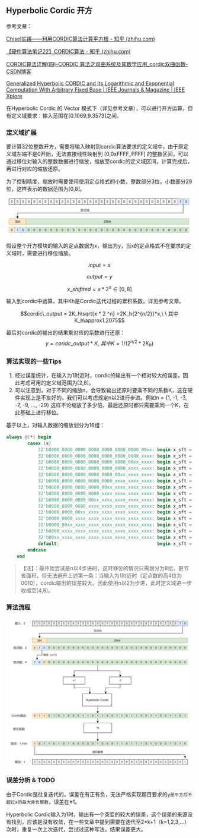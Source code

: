 

## Hyperbolic Cordic 开方

参考文章：

[Chisel实践——利用CORDIC算法计算平方根 - 知乎 (zhihu.com)](https://zhuanlan.zhihu.com/p/336572351)

[【硬件算法笔记22】CORDIC算法 - 知乎 (zhihu.com)](https://zhuanlan.zhihu.com/p/359610075)

[CORDIC算法详解(四)-CORDIC 算法之双曲系统及其数学应用_cordic双曲函数-CSDN博客](https://blog.csdn.net/Pieces_thinking/article/details/83545806)

[Generalized Hyperbolic CORDIC and Its Logarithmic and Exponential Computation With Arbitrary Fixed Base | IEEE Journals & Magazine | IEEE Xplore](https://ieeexplore.ieee.org/document/8738918)



在Hyperbolic Cordic 的 Vector 模式下（详见参考文章），可以进行开方运算，但有定义域要求：输入范围在[0.1069,9.3573]之间。

### 定义域扩展

要计算32位整数开方，需要将输入映射到cordic算法要求的定义域中，由于原定义域左端不是0开始，无法直接线性映射到 [0,0xFFFF_FFFF] 的整数区间，可以通过移位对输入的整数数据进行缩放，缩放至cordic的定义域区间，计算完成后，再进行对应的缩放还原。

为了控制精度，缩放时需要使用使用定点格式的小数，整数部分3位，小数部分29位，这样表示的数据范围为[0,8]。

![定点化](./doc/定点化.png)

假设整个开方模块的输入的定点数据为x，输出为y，当x的定点格式不在要求的定义域时，需要进行移位缩放。

$$input =x$$

$$output =y$$

$$x\_shiftted = x * 2 ^n \in[0,8]$$


输入到cordic中运算，其中Kh是Cordic迭代过程的累积系数，详见参考文章。

$$cordic\_output = 2K_h\sqrt{x * 2 ^n} =2K_h{2^{n/2}}*x,\ \ 其中K_h\approx1.2075$$



最后对cordic的输出的结果乘对应的系数进行还原：
$$y = coridc\_output * K,\ 其中K = 1/{(2^{n/2}*2K_h)}$$



### 算法实现的一些Tips

1. 经过误差统计，在输入为1附近时，cordic的输出有一个相对较大的误差，因此考虑可用的定义域范围为[2,8]。
2. 可以注意到，对于不同的缩放n，会导致输出还原时要乘不同的系数K，这在硬件实现上是不友好的，我们可以考虑规定n以2进行步进。例如n = {1, -1, -3, -7, -9, ..., -29} 这样不论缩放了多少倍，最后还原时都只需要乘同一个K，在此基础上进行移位。

  基于以上，对输入数据的缩放划分为16组：

```verilog
always @(*) begin
        casex (x)
            32'b0000_0000_0000_0000_0000_0000_0000_00xx: begin x_sft = x << 30; sqrt_res = ox_k >> 59;  end  // * 2^ 1
            32'b0000_0000_0000_0000_0000_0000_0000_xxxx: begin x_sft = x << 28; sqrt_res = ox_k >> 58;  end  // * 2^-1
            32'b0000_0000_0000_0000_0000_0000_00xx_xxxx: begin x_sft = x << 26; sqrt_res = ox_k >> 57;  end  // * 2^-3
            32'b0000_0000_0000_0000_0000_0000_xxxx_xxxx: begin x_sft = x << 24; sqrt_res = ox_k >> 56;  end  // * 2^-5
            32'b0000_0000_0000_0000_0000_00xx_xxxx_xxxx: begin x_sft = x << 22; sqrt_res = ox_k >> 55;  end  // * 2^-7
            32'b0000_0000_0000_0000_0000_xxxx_xxxx_xxxx: begin x_sft = x << 20; sqrt_res = ox_k >> 54;  end  // * 2^-9
            32'b0000_0000_0000_0000_00xx_xxxx_xxxx_xxxx: begin x_sft = x << 18; sqrt_res = ox_k >> 53;  end  // * 2^-11
            32'b0000_0000_0000_0000_xxxx_xxxx_xxxx_xxxx: begin x_sft = x << 16; sqrt_res = ox_k >> 52;  end  // * 2^-13
            32'b0000_0000_0000_00xx_xxxx_xxxx_xxxx_xxxx: begin x_sft = x << 14; sqrt_res = ox_k >> 51;  end  // * 2^-15
            32'b0000_0000_0000_xxxx_xxxx_xxxx_xxxx_xxxx: begin x_sft = x << 12; sqrt_res = ox_k >> 50;  end  // * 2^-17
            32'b0000_0000_00xx_xxxx_xxxx_xxxx_xxxx_xxxx: begin x_sft = x << 10; sqrt_res = ox_k >> 49;  end  // * 2^-19
            32'b0000_0000_xxxx_xxxx_xxxx_xxxx_xxxx_xxxx: begin x_sft = x <<  8; sqrt_res = ox_k >> 48;  end  // * 2^-21
            32'b0000_00xx_xxxx_xxxx_xxxx_xxxx_xxxx_xxxx: begin x_sft = x <<  6; sqrt_res = ox_k >> 47;  end  // * 2^-23
            32'b0000_xxxx_xxxx_xxxx_xxxx_xxxx_xxxx_xxxx: begin x_sft = x <<  4; sqrt_res = ox_k >> 46;  end  // * 2^-25
            32'b00xx_xxxx_xxxx_xxxx_xxxx_xxxx_xxxx_xxxx: begin x_sft = x <<  2; sqrt_res = ox_k >> 45;  end  // * 2^-27
            default:                                     begin x_sft = x;       sqrt_res = ox_k >> 44 ; end  // * 2^-29
        endcase
    end
```

> 【注】：最开始尝试是n以4步进的，这时移位的情况只需划分为8组，更节省面积，但无法避开上述第一条：当输入为1附近时（定点数的高4位为0010），cordic输出的误差较大。因此使用n以2为步进，此时定义域进一步收缩至[4,8]。
>

### 算法流程



![cordic_sqrt_structure](./doc/cordic_sqrt_structure.jpg)



### 误差分析 & TODO

由于Cordic是往复迭代的，误差在有正有负，无法严格实现题目要求的`y是平方后不超过x的最大非负整数`，误差在±1。

Hyperbolic Cordic输入为1时，输出有一个突变的较大的误差，这个误差的来源没有找到，应该是没有收敛，在一些文章中提到需要在迭代至2*k+1（k=1,2,3,...）次时，重复一次上次迭代，尝试过这种写法，结果误差更大。







